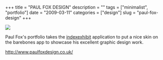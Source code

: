 +++
title = "PAUL FOX DESIGN"
description = ""
tags = ["minimalist", "portfolio"]
date = "2009-03-11"
categories = ["design"]
slug = "paul-fox-design"
+++


 

  <div id="screens-thumbs" class="clearfix">
    <div class="txt-center" id="design-submission"><a href="http://www.paulfoxdesign.co.uk/"><img id='bluga-thumbnail-1532' class='bluga-thumbnail large' src='/media/bluga/
wt49b800fdea9a6_0.jpg'/></a></div>  
  </div>   
<p>Paul Fox's portfolio takes the <a href="http://www.indexhibit.org/">indexexhibit</a> application to put a nice skin on the barebones app to showcase his excellent graphic design work.</p>
<p><a href="http://www.paulfoxdesign.co.uk/">http://www.paulfoxdesign.co.uk/</a></p>




